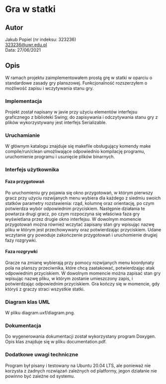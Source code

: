 # Gra w statki

## Autor
Jakub Popiel (nr indeksu: 323236) \
323236@uwr.edu.pl\
Data: 27/06/2021

## Opis

W ramach projektu zaimplementowałem prostą grę w statki w oparciu o standardowe zasady gry planszowej. Funkcjonalność rozszerzyłem o możliwość zapisu i wczytywania stanu gry.

### Implementacja

Projekt został napisany w javie przy użyciu elementów interfejsu graficznego z biblioteki Swing; do zapisywania i odczytywania stanu gry z plików wykorzystywany jest interfejs Serializable.

### Uruchamianie

W głównym katalogu znajduje się makefile obsługujący komendy make compile/run/clean umożliwające odpowiednio kompilację programu, uruchomienie programu i usunięcie plików binarnych.

### Interfejs użytkownika
#### Faza przygotowań
Po uruchomieniu gry pojawia się okno przygotowań, w którym pierwszy gracz  przy użyciu rozwijanych menu wybiera dla każdego z siedmiu swoich statków parametry rozstawienia: rząd, kolumnę oraz orientację, po czym potwierdza wybór odpowiednim przyciskiem. Następnie działania te powtarza drugi gracz, po czym rozpoczyna się właściwa faza gry wyświetlana przez drugie okno interfejsu.
W dowolnym momencie przygotowań można również wczytać zapisany stan gry wpisując nazwę pliku w którym jest przechowywany oraz potwierdzając przyciskiem. Udane wczytanie gry powoduje zakończenie przygotowań i uruchomienie drugiej fazy rozgrywki.
#### Faza rozgrywki
Gracze na zmianę wybierają przy pomocy rozwijanych menu koordynaty pola na planszy przeciwnika, które chcą zaatakować, potwierdzając atak odpowiednim przyciskiem. W dowolnym momencie można zapisać stan gry wpisując nazwę pliku, w którym zostanie umieszczony zapis, i potwierdzając odpowiednim przyciskiem.
Gra kończy się w momencie, gdy któryś z graczy straci wszystkie statki.


### Diagram klas UML

W pliku diagram.uxf/diagram.png.

### Dokumentacja

Do wygenerowania dokumentacji został wykorzystany program Doxygen.
Opis klas znajduje się w pliku documentation.pdf.

### Dodatkowe uwagi techniczne

Program był pisany i testowany na Ubuntu 20.04 LTS, ale ponieważ nie korzysta z żadnych rozwiązań zależnych od platformy, jegon działanie nie powinno być zależne od systemu.


